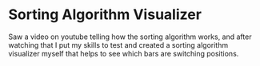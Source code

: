 <h1>Sorting Algorithm Visualizer</h1>
<p>Saw a video on youtube telling how the sorting algorithm works, and after watching that I put my skills to test and created a sorting algorithm visualizer myself that helps to see which bars are switching positions.</p>
